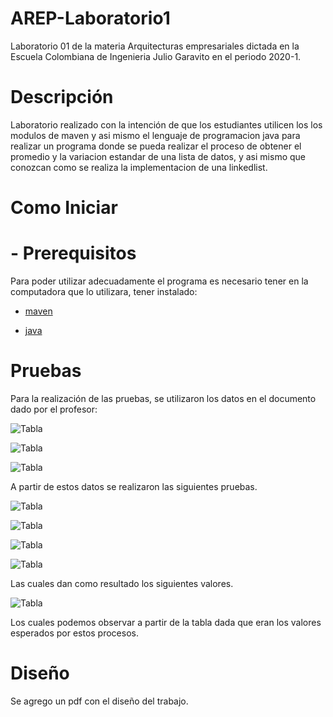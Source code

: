 # AREP-Laboratorio1

Laboratorio 01 de la materia Arquitecturas empresariales dictada en la Escuela Colombiana de Ingenieria Julio Garavito en el periodo 2020-1.

# Descripción

Laboratorio realizado con la intención de que los estudiantes utilicen los los modulos de maven y asi mismo el lenguaje de programacion java para realizar un programa donde se pueda realizar el proceso de obtener el promedio y la variacion estandar de una lista de datos, y asi mismo que conozcan como se realiza la implementacion de una linkedlist.

# Como Iniciar
 # - Prerequisitos
   Para poder utilizar adecuadamente el programa es necesario tener en la computadora que lo utilizara, tener instalado:
   * [maven]

   * [java]
  
  
# Pruebas
 Para la realización de las pruebas, se utilizaron los datos en el documento dado por el profesor:
 
 ![Tabla](Laboratorio1/images/tabla.png)
 
 ![Tabla](Laboratorio1/images/promedio.png)

![Tabla](Laboratorio1/images/variacion.png)


A partir de estos datos se realizaron las siguientes pruebas.

 ![Tabla](Laboratorio1/images/tabla2.png)

![Tabla](Laboratorio1/images/tabla3.png)

![Tabla](Laboratorio1/images/tabla4.png)

![Tabla](Laboratorio1/images/tabla5.png)

Las cuales dan como resultado los siguientes valores.

![Tabla](Laboratorio1/images/resultados.png)

Los cuales podemos observar a partir de la tabla dada que eran los valores esperados por estos procesos.

# Diseño
Se agrego un pdf con el diseño del trabajo.







[maven]: <https://maven.apache.org/>
[java]: <https://www.java.com/es/download/>
